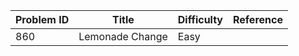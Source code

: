 | Problem ID | Title | Difficulty | Reference
| --- | --- | --- | ---
| 860 | Lemonade Change | Easy | 
